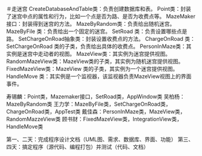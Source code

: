 ＃走迷宫
CreateDatabaseAndTable类：负责创建数据库和表。
Point类：封装了迷宫中点的属性和行为，比如一个点是否为路、是否为收费点等。
MazeMaker接口：封装得到迷宫的方法。
MazeByRandom类：负责给出随机迷宫。
MazeByFile 类：负责给出一个固定的迷宫。
SetRoad 类：负责设置哪些点是路。
SetChargeOnRoad抽象类：封装设置收费点的方法。
ChargeOnRoad 类：SetChargeOnRoad 类的子类，负责给出具体的收费点。
PersonInMaze类：其实例是迷宫中走动者的视图。
MazeView类：其实例为迷宫提供视图。
RandomMazeView类：MazeView类的子类，其实例为随机迷宫提供视图。
FixedMazeView类：MazeView 类的子类，其实例为一个迷宫提供视图。
HandleMove 类：其实例是一个监视器，该监视器负责MazeView视图上的界面事件。

寿锡麟：Point类，Mazemaker接口，SetRoad类，AppWindow类
吴柏杨：MazeByRandom类
王力学：MazeByFile类，SetChargeOnRoad类，ChargeOnRoad类，AppTest类
戴佳森：PersonInMaze类，MazeView类，RandomMazzeView类
顾书财：FixedMazeView类，IntegrationView类，HandleMove类

第一、二天：完成程序设计文档（UML图、需求、数据库、界面、功能）
第三、四天：搞定程序（源代码、编程打包）并测试（代码、文档）
